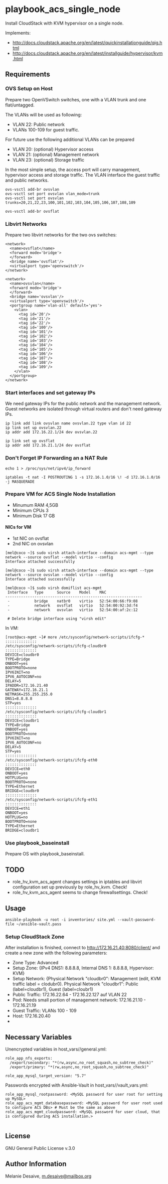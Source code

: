 # playbook_acs_single_node

Install CloudStack with KVM hypervisor on a single node. 

Implements:

- http://docs.cloudstack.apache.org/en/latest/quickinstallationguide/qig.html
- http://docs.cloudstack.apache.org/en/latest/installguide/hypervisor/kvm.html

## Requirements

### OVS Setup on Host

Prepare two OpenVSwitch switches, one with a VLAN trunk and one flat/untagged.

The VLANs will be used as following:
- VLAN 22: Public network
- VLANs 100-109 for guest traffic.

For future use the following additional VLANs can be prepared
- VLAN 20: (optional) Hypervisor access
- VLAN 21: (optional) Management network
- VLAN 23: (optional) Storage traffic

In the most simple setup, the access port will carry management, hypervisor access and storage traffic. The VLAN interface the guest traffic and public networks.
```
ovs-vsctl add-br ovsvlan
ovs-vsctl set port ovsvlan vlan_mode=trunk
ovs-vsctl set port ovsvlan trunks=20,21,22,23,100,101,102,103,104,105,106,107,108,109

ovs-vsctl add-br ovsflat
```
### Libvirt Networks

Prepare two libvirt networks for the two ovs switches:
```
<network>
  <name>ovsflat</name>
  <forward mode='bridge'>
  </forward>
  <bridge name='ovsflat'/>
  <virtualport type='openvswitch'/>
</network>

<network>
  <name>ovsvlan</name>
  <forward mode='bridge'>
  </forward>
  <bridge name='ovsvlan'/>
  <virtualport type='openvswitch'/>
  <portgroup name='vlan-all' default='yes'>
    <vlan>
      <tag id='20'/>
      <tag id='21'/>
      <tag id='22'/>
      <tag id='100'/>
      <tag id='101'/>
      <tag id='102'/>
      <tag id='103'/>
      <tag id='104'/>
      <tag id='105'/>
      <tag id='106'/>
      <tag id='107'/>
      <tag id='108'/>
      <tag id='109'/>
    </vlan>
  </portgroup>
</network>
```

### Start interfaces and set gateway IPs
We need gateway IPs for the public network and the management network. Guest networks are isolated through virtual routers and don't need gateway IPs.
```
ip link add link ovsvlan name ovsvlan.22 type vlan id 22
ip link set up ovsvlan.22
ip addr add 172.16.22.1/24 dev ovsvlan.22

ip link set up ovsflat
ip addr add 172.16.21.1/24 dev ovsflat
```

### Don't Forget IP Forwarding an a NAT Rule
```
echo 1 > /proc/sys/net/ipv4/ip_forward

iptables -t nat -I POSTROUTING 1 -s 172.16.1.0/16 \! -d 172.16.1.0/16 -j MASQUERADE
```

### Prepare VM for ACS Single Node Installation

- Minumum RAM 4,5GB
- Minimum CPUs 3
- Minimum Disk 17 GB

#### NICs for VM

- 1st NIC on ovsflat
- 2nd NIC on ovsvlan

```
[mel@coco ~]$ sudo virsh attach-interface --domain acs-mgmt --type network --source ovsflat --model virtio --config
Interface attached successfully

[mel@coco ~]$ sudo virsh attach-interface --domain acs-mgmt --type network --source ovsvlan --model virtio --config
Interface attached successfully

[mel@coco ~]$ sudo virsh domiflist acs-mgmt
 Interface   Type      Source    Model    MAC
-------------------------------------------------------------
 -           bridge    natbr0    virtio   52:54:00:66:f9:08
 -           network   ovsflat   virtio   52:54:00:92:3d:f4
 -           network   ovsvlan   virtio   52:54:00:af:2c:12
 
 # Delete bridge interface using "virsh edit"
```
 In VM:

```
[root@acs-mgmt ~]# more /etc/sysconfig/network-scripts/ifcfg-*
::::::::::::::
/etc/sysconfig/network-scripts/ifcfg-cloudbr0
::::::::::::::
DEVICE=cloudbr0
TYPE=Bridge
ONBOOT=yes
BOOTPROTO=none
IPV6INIT=no
IPV6_AUTOCONF=no
DELAY=5
IPADDR=172.16.21.40
GATEWAY=172.16.21.1
NETMASK=255.255.255.0
DNS1=8.8.8.8
STP=yes
::::::::::::::
/etc/sysconfig/network-scripts/ifcfg-cloudbr1
::::::::::::::
DEVICE=cloudbr1
TYPE=Bridge
ONBOOT=yes
BOOTPROTO=none
IPV6INIT=no
IPV6_AUTOCONF=no
DELAY=5
STP=yes
::::::::::::::
/etc/sysconfig/network-scripts/ifcfg-eth0
::::::::::::::
DEVICE=eth0
ONBOOT=yes
HOTPLUG=no
BOOTPROTO=none
TYPE=Ethernet
BRIDGE=cloudbr0
::::::::::::::
/etc/sysconfig/network-scripts/ifcfg-eth1
::::::::::::::
DEVICE=eth1
ONBOOT=yes
HOTPLUG=no
BOOTPROTO=none
TYPE=Ethernet
BRIDGE=cloudbr1
```
### Use playbook_baseinstall

Prepare OS with playbook_baseinstall.

## TODO

- role_hv_kvm_acs_agent changes settings in iptables and libvirt configuration set up previously by role_hv_kvm. Check!
- role_hv_kvm_acs_agent seems to change firewallsettings. Check!

## Usage

```
ansible-playbook -u root -i inventories/ site.yml --vault-password-file ~/ansible-vault.pass
```

### Setup CloudStack Zone

After installation is finished, connect to http://172.16.21.40:8080/client/ and create a new zone with the following parameters:

- Zone Type: Advanced
- Setup Zone: {IPv4 DNS1: 8.8.8.8, Internal DNS 1: 8.8.8.8, Hypervisor: KVM}
- Setup Network: {Physical Network "cloudbr0": Management (edit, KVM traffic label = clodubr0). Physical Network "cloudbr1": Public (label=cloudbr1), Guest (label=cloubr1)
- Public Traffic: 172.16.22.64 - 172.16.22.127 auf VLAN 22
- Pod: Needs small portion of management network: 172.16.21.10 - 172.16.21.19
- Guest Traffic: VLANs 100 - 109
- Host: 172.16.20.40
- 

## Necessary Variables

Unencrypted variables in host_vars/<hostname>/general.yml:
```
role_app_nfs_exports:
  /export/secondary: "*(rw,async,no_root_squash,no_subtree_check)"
  /export/primary: "*(rw,async,no_root_squash,no_subtree_check)"

role_app_mysql_target_version: "5.7"
```

Passwords encrypted with Ansible-Vault in host_vars/<hostname>/vault_vars.yml:
```
role_app_mysql_rootpassword: <MySQL password for user root for setting up MySQL>
role_app_acs_mgmt_databasepassword: <MySQL password for user root used to configure ACS DBs> # Must be the same as above
role_app_acs_mgmt_cloudpassword: <MySQL password for user cloud, that is configured during ACS installation.>
  
```
## License
GNU General Public License v.3.0

## Author Information
Melanie Desaive, m.desaive@mailbox.org

